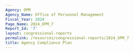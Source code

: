 ```yaml
---
Agency: OPM
Agency_Name: Office of Personnel Management
Fiscal_Year: 2024
Page_Name: 2024_OPM_7
Report_Id: '7'
layout: congressional-reports
permalink: /resources/congressional-reports/2024_OPM_7
title: Agency Compliance Plan
---
```


